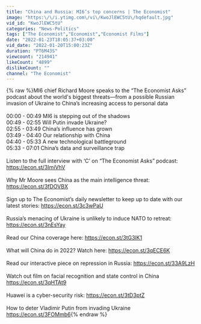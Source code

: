 ```yaml
---
title: "China and Russia: MI6’s top concerns | The Economist"
image: "https:\/\/i.ytimg.com\/vi\/KwoJlEWC5tU\/hqdefault.jpg"
vid_id: "KwoJlEWC5tU"
categories: "News-Politics"
tags: ["The Economist","Economist","Economist Films"]
date: "2022-01-23T18:05:37+03:00"
vid_date: "2022-01-20T15:00:23Z"
duration: "PT6M43S"
viewcount: "214941"
likeCount: "4899"
dislikeCount: ""
channel: "The Economist"
---
```

{% raw %}MI6 chief Richard Moore speaks to the “The Economist Asks” podcast about the world's biggest threats—from a possible Russian invasion of Ukraine to China’s increasing access to personal data<br /><br />00:00 - 00:49 MI6 is stepping out of the shadows<br />00:49 -  02:55 Will Putin invade Ukraine?<br />02:55 -  03:49 China’s influence has grown<br />03:49 - 04:40 Our relationship with China <br />04:40 - 05:33 A new technological battleground<br />05:33 - 07:01 China’s data and surveillance trap<br /><br />Listen to the full interview with ‘C’ on “The Economist Asks” podcast:<br /><a rel="nofollow" target="blank" href="https://econ.st/3ImiVhV">https://econ.st/3ImiVhV</a><br /><br />Why Mr Moore sees China as the main intelligence threat: <a rel="nofollow" target="blank" href="https://econ.st/3fDOVBX">https://econ.st/3fDOVBX</a><br /><br />Sign up to The Economist’s daily newsletter to keep up to date with our latest stories: <a rel="nofollow" target="blank" href="https://econ.st/3c3wPaU">https://econ.st/3c3wPaU</a>  <br /><br />Russia’s menacing of Ukraine is unlikely to induce NATO to retreat: <a rel="nofollow" target="blank" href="https://econ.st/3nEsYay">https://econ.st/3nEsYay</a><br /><br />Read our China coverage here: <a rel="nofollow" target="blank" href="https://econ.st/3tG3lK1">https://econ.st/3tG3lK1</a><br /><br />What will China do in 2022? Watch here: <a rel="nofollow" target="blank" href="https://econ.st/3qECE6K">https://econ.st/3qECE6K</a><br /><br />Read our interactive piece on repression in Russia: <a rel="nofollow" target="blank" href="https://econ.st/33A9LzH">https://econ.st/33A9LzH</a><br /><br />Watch out film on facial recognition and state control in China <a rel="nofollow" target="blank" href="https://econ.st/3qHTAt9">https://econ.st/3qHTAt9</a><br /><br />Huawei is a cyber-security risk: <a rel="nofollow" target="blank" href="https://econ.st/3tD3ptZ">https://econ.st/3tD3ptZ</a><br /><br />How to deter Vladimir Putin from invading Ukraine <a rel="nofollow" target="blank" href="https://econ.st/3FOMmb6">https://econ.st/3FOMmb6</a>{% endraw %}
